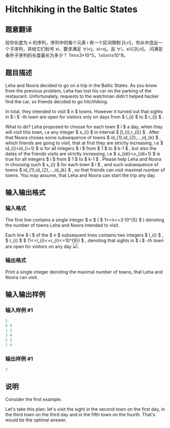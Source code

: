 # Hitchhiking in the Baltic States

## 题意翻译

给你长度为 n 的序列，序列中的每个元素 i 有一个区间限制 [li,ri]，你从中选出一个子序列，并给它们标号 xi，要求满足 ∀i<j，xi<xj，且 ∀i，xi∈[li,ri]。 问满足条件子序列的长度最长为多少？ 1≤n≤3×10^5，1≤li≤ri≤10^9。

## 题目描述

Leha and Noora decided to go on a trip in the Baltic States. As you know from the previous problem, Leha has lost his car on the parking of the restaurant. Unfortunately, requests to the watchman didn't helped hacker find the car, so friends decided to go hitchhiking.

In total, they intended to visit $ n $ towns. However it turned out that sights in $ i $ -th town are open for visitors only on days from $ l_{i} $ to $ r_{i} $ .

What to do? Leha proposed to choose for each town $ i $ a day, when they will visit this town, i.e any integer $ x_{i} $ in interval $ [l_{i},r_{i}] $ . After that Noora choses some subsequence of towns $ id_{1},id_{2},...,id_{k} $ , which friends are going to visit, that at first they are strictly increasing, i.e $ id_{i}<id_{i+1} $ is for all integers $ i $ from $ 1 $ to $ k-1 $ , but also the dates of the friends visits are strictly increasing, i.e $ x_{idi}<x_{idi+1} $ is true for all integers $ i $ from $ 1 $ to $ k-1 $ . Please help Leha and Noora in choosing such $ x_{i} $ for each town $ i $ , and such subsequence of towns $ id_{1},id_{2},...,id_{k} $ , so that friends can visit maximal number of towns. You may assume, that Leha and Noora can start the trip any day.

## 输入输出格式

### 输入格式

The first line contains a single integer $ n $ ( $ 1<=n<=3·10^{5} $ ) denoting the number of towns Leha and Noora intended to visit.

Each line $ i $ of the $ n $ subsequent lines contains two integers $ l_{i} $ , $ r_{i} $ $ (1<=l_{i}<=r_{i}<=10^{9}) $ , denoting that sights in $ i $ -th town are open for visitors on any day ![](https://cdn.luogu.com.cn/upload/vjudge_pic/CF809D/67e7c15a830b4bf2b41222394fc99591b0cfcff8.png).

### 输出格式

Print a single integer denoting the maximal number of towns, that Leha and Noora can visit.

## 输入输出样例

### 输入样例 #1

```cpp
5
6 6
1 2
3 4
2 2
1 4

```
### 输出样例 #1

```cpp
3

```
## 说明

Consider the first example.

Let's take this plan: let's visit the sight in the second town on the first day, in the third town on the third day and in the fifth town on the fourth. That's would be the optimal answer.


